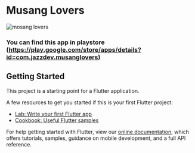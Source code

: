 # Musang Lovers
![mosang lovers](https://user-images.githubusercontent.com/113785858/204123506-7262d279-920a-4d27-b695-16de2fd333d4.png)


### You can find this app in playstore (https://play.google.com/store/apps/details?id=com.jazzdev.musanglovers)

## Getting Started

This project is a starting point for a Flutter application.

A few resources to get you started if this is your first Flutter project:

- [Lab: Write your first Flutter app](https://flutter.dev/docs/get-started/codelab)
- [Cookbook: Useful Flutter samples](https://flutter.dev/docs/cookbook)

For help getting started with Flutter, view our
[online documentation](https://flutter.dev/docs), which offers tutorials,
samples, guidance on mobile development, and a full API reference.
